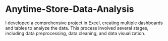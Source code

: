 # Anytime-Store-Data-Analysis
I developed a comprehensive project in Excel, creating multiple dashboards and tables to analyze the data. This process involved several stages, including data preprocessing, data cleaning, and data visualization.

